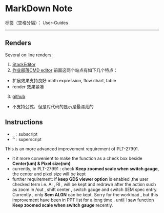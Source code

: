 # MarkDown Note

标签（空格分隔）： User-Guides

---

## Renders
Several on line renders:

1. [StackEditor](https://stackedit.io/editor)
2. [作业部落CMD editor](https://www.zybuluo.com/mdeditor)
前面这两个站点有如下几个特点：
  - 扩展效果支持良好 math expression, flow chart, table
  - render 效果紧凑
3. [github](https://www.zybuluo.com/mdeditor)
  - 不支持公式，但是对代码的显示是最漂亮的


## Instructions

- <kbd>_</kbd> : subscript
- <kbd>^</kbd> : superscript


This is an more advanced improvement requirement of PLT-27991.

- it it more convenient to make the function as a check box beside **Center(um) & Pixel size(nm)**
- currently, in PLT-27991 : check **Keep zoomed scale when switch gauge**, the center and pixel size will be kept
- further requirement: if **keep GDS viewer option** is enabled ,the user checked term i.e. AI , RI , will be kept and redrawn after the action such as zoom in /out , shift center , switch gauge and switch SEM spec entry. Currently , only **Sem ALGN** can be kept.
Sorry for the workload , but this improvement have been in PPT list for a long time , until I saw function **Keep zoomed scale when switch gauge** recently.

